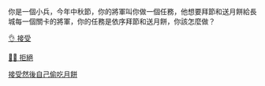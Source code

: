 你是一個小兵，今年中秋節，你的將軍叫你做一個任務，他想要拜節和送月餅給長城每一個關卡的將軍，你的任務是依序拜節和送月餅，你該怎麼做？

[👌 接受](2.md)

[🙅‍♂️ 拒絕](1.md)

[接受然後自己偷吃月餅](3.md)

